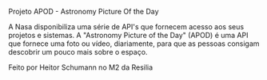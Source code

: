 Projeto APOD - Astronomy Picture Of the Day

A Nasa disponibiliza uma série de API's que fornecem acesso aos seus projetos e sistemas. A "Astronomy
Picture of the Day" (APOD) é uma API que fornece uma foto ou vídeo, diariamente, para que as pessoas
consigam descobrir um pouco mais sobre o espaço.

Feito por Heitor Schumann no M2 da Resilia
